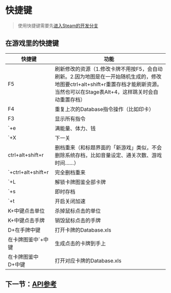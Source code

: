 # 快捷键

> 使用快捷键需要先[进入Steam的开发分支](../QuickStart/#EnterDevBranch)

## 在游戏里的快捷键

快捷键|功能
---|---
F5|刷新修改的资源（1.修改卡牌不用按F5，会自动刷新。2.因为地图是在一开始随机生成的，修改地图要ctrl+alt+shift+r重置存档才能刷新资源。当然也可以在Stage表Alt+4，这样跳关时会自动重置存档）
F4|重复上次的Database指令操作（比如印卡）
F3|显示所有指令
`+e|满能量、体力、钱
`+X|下一关
ctrl+alt+shift+r|删档重来（和标题界面的「新游戏」类似，不会删除系统存档，比如音量设定、通关次数、游戏时间……）
`+ctrl+alt+shift+r|完全删档重来
`+L|解锁卡牌图鉴全部卡牌
`+s|即时存档
`+t|开启关闭加速
K+中键点击单位|杀掉鼠标点击的单位
K+中键点击手牌|销毁鼠标点击的手牌
D+在手牌中键|打开卡牌的Database.xls
在卡牌图鉴中`+中键|生成点击的卡牌到手上
在卡牌图鉴中D+中键|打开对应卡牌的Database.xls


## 下一节：[API参考](../../API/Database/)
